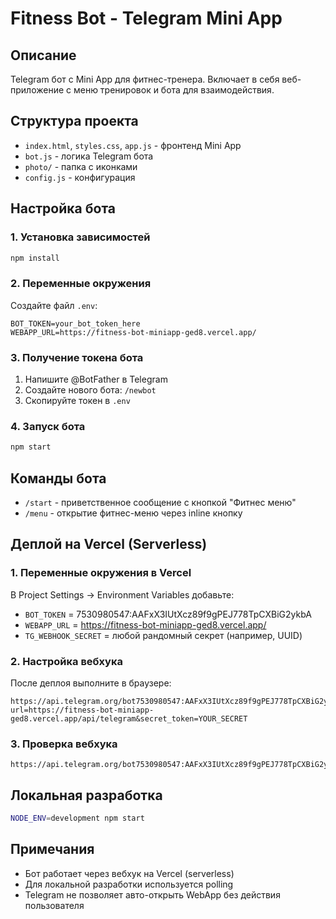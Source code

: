 # Fitness Bot - Telegram Mini App

## Описание
Telegram бот с Mini App для фитнес-тренера. Включает в себя веб-приложение с меню тренировок и бота для взаимодействия.

## Структура проекта
- `index.html`, `styles.css`, `app.js` - фронтенд Mini App
- `bot.js` - логика Telegram бота
- `photo/` - папка с иконками
- `config.js` - конфигурация

## Настройка бота

### 1. Установка зависимостей
```bash
npm install
```

### 2. Переменные окружения
Создайте файл `.env`:
```
BOT_TOKEN=your_bot_token_here
WEBAPP_URL=https://fitness-bot-miniapp-ged8.vercel.app/
```

### 3. Получение токена бота
1. Напишите @BotFather в Telegram
2. Создайте нового бота: `/newbot`
3. Скопируйте токен в `.env`

### 4. Запуск бота
```bash
npm start
```

## Команды бота
- `/start` - приветственное сообщение с кнопкой "Фитнес меню"
- `/menu` - открытие фитнес-меню через inline кнопку

## Деплой на Vercel (Serverless)

### 1. Переменные окружения в Vercel
В Project Settings → Environment Variables добавьте:
- `BOT_TOKEN` = 7530980547:AAFxX3IUtXcz89f9gPEJ778TpCXBiG2ykbA
- `WEBAPP_URL` = https://fitness-bot-miniapp-ged8.vercel.app/
- `TG_WEBHOOK_SECRET` = любой рандомный секрет (например, UUID)

### 2. Настройка вебхука
После деплоя выполните в браузере:
```
https://api.telegram.org/bot7530980547:AAFxX3IUtXcz89f9gPEJ778TpCXBiG2ykbA/setWebhook?url=https://fitness-bot-miniapp-ged8.vercel.app/api/telegram&secret_token=YOUR_SECRET
```

### 3. Проверка вебхука
```
https://api.telegram.org/bot7530980547:AAFxX3IUtXcz89f9gPEJ778TpCXBiG2ykbA/getWebhookInfo
```

## Локальная разработка
```bash
NODE_ENV=development npm start
```

## Примечания
- Бот работает через вебхук на Vercel (serverless)
- Для локальной разработки используется polling
- Telegram не позволяет авто-открыть WebApp без действия пользователя
